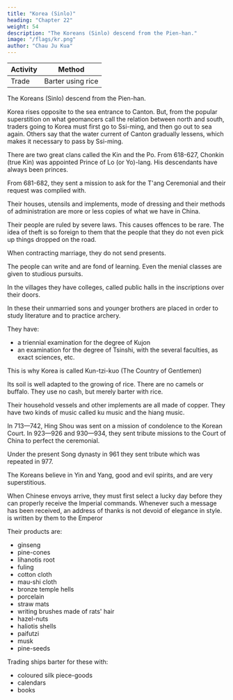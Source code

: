 ```yaml
---
title: "Korea (Sinlo)"
heading: "Chapter 22"
weight: 54
description: "The Koreans (Sinlo) descend from the Pien-han."
image: "/flags/kr.png"
author: "Chau Ju Kua"
---
```




Activity | Method 
--- | ---
Trade | Barter using rice


The Koreans (Sinlo) descend from the Pien-han.

Korea rises opposite to the sea entrance to Canton. But, from the popular superstition on what geomancers call the relation between north and south, traders going to Korea must first go to Ssi-ming, and then go out to sea again. Others say that the water current of Canton  gradually lessens, which makes it necessary to pass by Ssi-ming.

There are two great clans called the Kin and the Po. From 618-627, Chonkin (true Kin) was appointed Prince of Lo (or Yo)-lang. His descendants have always been princes.

From 681-682, they sent a mission to ask for the T'ang Ceremonial and their request was complied with.


Their houses, utensils and implements, mode of dressing and their methods of administration are more or less copies of what we have in China.

Their people are ruled by severe laws. This causes offences to be rare. The idea of theft is
so foreign to them that the people that they do not even pick up things dropped on the road.

When contracting marriage, they do not send presents. 

The people can write and are fond of learning. Even the menial classes are given to studious pursuits. 

In the villages they have colleges, called public halls in the inscriptions over their doors. 

In these their unmarried sons and younger brothers are placed in order to study literature and to practice archery.

They have:
- a triennial examination for the degree of Kujon
- an examination for the degree of Tsinshi, with the several faculties, as exact sciences, etc.

This is why Korea is called Kun-tzi-kuo (The Country of Gentlemen)

Its soil is well adapted to the growing of rice. There are no camels or buffalo. They use no cash, but merely barter with rice.

Their household vessels and other implements are all made of copper. They have two kinds of music called ku music and the hiang music. 

In 713—742, Hing Shou was sent on a mission of condolence to the Korean Court. In 923—926 and 930—934, they sent tribute missions to the Court of China to perfect the ceremonial. 

Under the present Song dynasty in 961 they sent tribute which was repeated in 977.


The Koreans believe in Yin and Yang, good and evil spirits, and are very superstitious. 

When Chinese envoys arrive, they must first select a lucky day before they can properly receive the Imperial commands. Whenever such a message has been received, an address of thanks
is not devoid of elegance in style.
is
written by them to the Emperor


Their products are:
- ginseng
- pine-cones
- lihanotis root
- fuling
- cotton cloth
- mau-shi cloth
- bronze temple hells
- porcelain
- straw mats
- writing  brushes made of rats' hair
- hazel-nuts
- haliotis shells
- paifutzi
- musk
- pine-seeds


Trading ships barter for these with:
- coloured silk piece-goods
- calendars
- books 

<!-- Notes.

Quotation from T'ang-shu,
1)
tlie
220,is''.
The kingdom
of Sin-lo (in
Korean SMnra) occupied
eastern and south-eastern portions of the Korean peninsula, from Fusan to the
Tumen
river,
extending over most of present northern Korea. This kingdom appears to have been 10
founded in the middle of the first century B. C; the first mention of the name in Chinese histories
thus
appears to date from the
In the
fifth
Wei
when
period (A. D. 220—264),
it
was written Sin-lu
(^
the newly founded united Korean dynasty of Kau-li
century
it
^). Liang_-shu,_54,25».
occurs under the form Ssi-lo
(0f j^).
In 934 Sin-lo
^
was absorbed into
J^)i ''y ^Mch name
(
it was calledduringtheSungdynasty.Sung-shi, 487,1-20. See Hervey St. Denis, Ethnographie, 15
I, 298 et seqq., J. Ross, History of Corea, 147—195, W. E. Griffis, Corea, 32, 45 et seqq.
The Arab traders of the ninth century, though they knew something of Korea, do not
appear to have been there. Suleyman says of it= ((Towards the sea China is bounded by the
islands of Sila (Al-Sila); they are white people,
who
live in
peace with the sovereign of China,
and who pretend that if they did not send him presents, the sky would not send down rain on 20
their land. However, none of our countrymen have visited them, so as to be able to tell of them.
"White pheasants are found in that country)).
Masudi
is
(Prairies
d'or,
I,
Eeinaud,
346), differs slightly
Relations,
with
this.
I,
60.
«Beyond China, he says, there
towards the sea no known kingdom or country which has been described, except the territory
of es-Sila
and the islands which depend on
it.
there from Irak or any other country, leaves
the water, so fertile the
2)
soil,
so
abundant
afterwards, so healthful
is
the climate, so clear
Ibn Khord&dhbeh, (de Goeje
all things)). Cf.
edit.,) 51,
Ssi-ming-chou in Shang-yu-hien in Ch5-kiang. Playfair, Cities and Towns,
Sung-shi, 487,20 says that after leaving Ting-hai
Ning-po) with a good wind the sea
Nimrod
happens that a foreigner who has gone 25
It rarely
it
islands, off
extreme
S.
is
W.
After Mo-shan, passing islands and
(^^
jife)
of
Ming-chou
(HH
reached in three days. Five days later Mo-shan
coast of Korea)
islets
is
made, and the frontier
(of
J\ii
>|>|J
(^^
182.
6655.
i.
e.,
|_[j
30
Korea) entered.
by tortuous rocky channels, the junk sailing swifty
Ta-dong-gang). The river flows
(jjj^ M^ |^
between two mountains and rushes down through a rocky gorge called Ki-shui-mon (^^
jdC P^ "*^^ S^ts of hurrying waters))), a very dangerous point. Three days hence and 35
the landing point is reached, where there is ahouse('i&) called the Pi-lan-ting (^, iiij i&).
arrives in seven days at
From
point the land-route leads by a rough and uneven path over hills and through vales
li to the capital of the kingdom (Pyong-yang))).
this
for over
the Li-chong-kiang
40
Ssi-ming
is
the
name
of a hill near
Ning-po which gave
hood, especially the coast facing the east. Yti-ti-ki-shong, 11,6.
for Ning-po, as it does in the
its
nameT to the entire neighbour-
The name may be
said to stand
40
term Ssi-ming-kung-so, well-known in Shanghai as the «Ning-po
joss-house.))
T'ang-shu, 220,14" says= «the king's family name is Kin, the family name of the nobles
The common people have no clan names but only surnames)).
Lo (or To)-lang, in Korean Ak-rang (the present Pyong-yang), was a Chinese colony since 45
3)
is
P'o.
B. C. 108, and remained subject to foreigners until near the fourth century.
La Coree jusqu'au IX" sifecle, 3.
4) The T'ang Ceremonial
preserved,
it
or T'ang-li
was probably Hi6n-k'ing-li-shu
Maurice Courant
(j^ jjj^). The full title of this work has not been
j|ffl
^). It was published during the
(j^
^169
KOREA.
1,44
chong-Tcuan period (A. D. 627
^ ^
— 650)
and served as
tlie
basis for
tlie
Ta-T'ang K'ai-yiian-li
^^^ chapters, publisiied in A. D. 713—742, and described in the
i'^
TC Jis)
Shi-k'u-ts'tiari-sliu-ts'ung-mu, 82,2. The material from which both these works were compiled is
to
5
^°
be found in Tu-Yu's T'ung-tifin, and in the Li-chi
of our text is taken from T'ang-shu, 220,15*'.
(jjjffi
^)
division
of the T'ang-shu.
The phrase
5)
Sung-shi, 487,20* says «Their forms of punishment are neither barbarous nor cruel;
and those who curse their parents are beheaded, all other criminals are punished
ribs. Those who have been condemned to death in the provinces
opfen rebels
with the heavy bamboo on the
are sent to the capital, where, every year in the eighth moon, there
is
a revision of criminal
10 cases; capital crimes are commuted to deportation to an island, and other sentences are reduced
or pardons granted)).
6)
The Shan-hai-king mentions a ((Country of Gentlemen)) where the people wore modest
who were of an amiable disposition and not given to litigation.
clothing and carried swords, and
An
Liu
(t
B. C. 122) in his Huai-nan-tz'i refers to a ((Country of Gentlemen in the East)). Pei-
Our author bases presuJnably his application of this name to Korea on the
by Hing Sh6u during his mission to Korea in A. D. 737 referred to further on (infra,
n. 8) and which is related in T'ang-shu, 220,16*.
7) The information contained in this paragraph, and the previous remarks about exam-
inations, etc., are derived' from the statements made in A. D. 1015 by the Korean envoy Kuo-
20 Yuan (^K tt'). He said there were neither sheep, hares, camels, buffalo nor donkeys. We have
corrected our author's text accordingly. He said there were two kinds of music called h'lt and
hiang. In a subsequent passage (20*) Sung-shi states that there were two styles of music in Korea,
15 w6n-yfln-fu, 102-4,24.
use
made of
it
the right and the left style; the right style
is
called
T'ang-yo[^
^)°^
((Chinese musio), the
^)
or "Tillage musicn is their old music. Conf. infra, p. 171, line 10, Kuo-
Mang-yo (W&
25 Yuan said that his countrymen did not use cash, but only stuffs and rice for purposes of barter.
Sung-shi, 487,17 et seqq. under date A. D. 1164, says that in Korea rice and cloth were used to
barter with, for, though there was copper in the country, they had not known how to cast cash,
and had hoarded in their storehouses that which came from China. After the ts ung-ning /peTioi
(A. D. 1102—1106) they learnt how to cast cash, and they had three denominations.
30
8) It was in A. D. 737 that Hing Sh6u was sent on a mission of condolence to Korea on
the death of Hing-kuang
^), king of Sin-lo. When the deceased king's son Ch'ong-k'ing
ascended the throne, the envoy was instructed to state in the name of the Emperor
left
(^
i^i 1^)
was styled the ((Country of Gentlemen)), because its people understood poetry and
that, as Hing Sh6u was deeply versed in literary matters, He had chosen him as
and
literature,
35 His envoy so that he might discuss with them the meaning of the Classics, and impress them with
that Sin-lo
the mental superiority of the Great Country.
see
9) On the fang-fong or libanotis root,
Bretschneider, Botanicum Sinicum,
Fai-fu-tzi (the second character is usually written [Jj^)
is
an
official root,
III,
76—79.
resembling closely
257—258, and Porter Smith, Materia medica,
40 s. v., Aroidese. Fu-ling a funguslike substance used medicinally by the Chinese. It is the Pachyma
it is called «Indian
Cocos, Fries, or China-root. It is found also in North America, where
mau-sU. Sung-
Breadn. Bretschneider, op. cit., 532—536. ((Serge» is the usual rendering for
and mountainous, the soil is good
shi, 487,18'', under date A. D. 1164 says that Korea ((is cold
that of the Aconitum.
for pines
45 Shu
(f
rare,
(M)
Bretschneider,
and juniper
op.
cit.,
(^)' ^®™P ^^^ ^^^^*' ^"* °°
They make wine from rice. Silkworms are
worth over ten ounces of silver. Clothes are made of hempen
(}jf|[); it
produces rice (^Jx,)' ™'"«*
Jj a glutinous variety of Setaria italica, Kth.).
and a piece of
silk
(|l|)
is
living in the capital
There are several hundred Chinese, mostly from Fu-kien province,
(Pyong-yang), who have come there on trading junks)).
be translated ((books printed at Foochow)).
10) It may be that these four characters should
cloth.


 -->